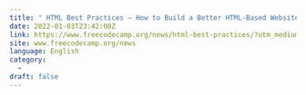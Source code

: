 ```yaml
---
title: " HTML Best Practices – How to Build a Better HTML-Based Website "
date: 2022-01-03T23:42:00Z
link: https://www.freecodecamp.org/news/html-best-practices/?utm_medium=RSS&utm_source=news.12bit.vn
site: www.freecodecamp.org/news
language: English
category:
  -   
draft: false
---
```


